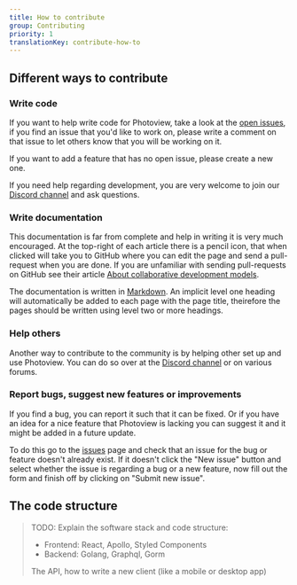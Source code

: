 ```yaml
---
title: How to contribute
group: Contributing
priority: 1
translationKey: contribute-how-to
---
```


## Different ways to contribute

### Write code

If you want to help write code for Photoview, take a look at the [open issues](https://github.com/photoview/photoview/issues),
if you find an issue that you'd like to work on, please write a comment on that issue to let others know that you will be working on it.

If you want to add a feature that has no open issue, please create a new one.

If you need help regarding development, you are very welcome to join our [Discord channel](https://discord.gg/jQ392948u9) and ask questions.

### Write documentation

This documentation is far from complete and help in writing it is very much encouraged.
At the top-right of each article there is a pencil icon, that when clicked will take you to GitHub where you can edit the page and send a pull-request when you are done.
If you are unfamiliar with sending pull-requests on GitHub see their article [About collaborative development models](https://docs.github.com/en/github/collaborating-with-pull-requests/getting-started/about-collaborative-development-models).

The documentation is written in [Markdown](https://guides.github.com/features/mastering-markdown/).
An implicit level one heading will automatically be added to each page with the page title, theirefore the pages should be written using level two or more headings.

### Help others

Another way to contribute to the community is by helping other set up and use Photoview.
You can do so over at the [Discord channel](https://discord.gg/jQ392948u9) or on various forums.

### Report bugs, suggest new features or improvements

If you find a bug, you can report it such that it can be fixed.
Or if you have an idea for a nice feature that Photoview is lacking you can suggest it and it might be added in a future update.

To do this go to the [issues](https://github.com/photoview/photoview/issues) page and check that an issue for the bug or feature doesn't already exist.
If it doesn't click the "New issue" button and select whether the issue is regarding a bug or a new feature, now fill out the form and finish off by clicking on "Submit new issue".

## The code structure

> TODO: Explain the software stack and code structure:
>
> - Frontend: React, Apollo, Styled Components
> - Backend: Golang, Graphql, Gorm
>
> The API, how to write a new client (like a mobile or desktop app)
